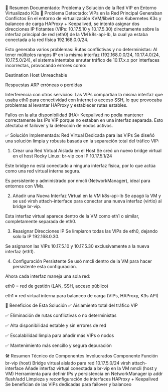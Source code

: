 🧩 Resumen Documentado: Problema y Solución de la Red VIP en Entorno Virtualizado K3s
🛑 Problema Detectado: VIPs en la Red Principal Generaban Conflictos
En el entorno de virtualización KVM/libvirt con Kubernetes K3s y balanceo de carga HAProxy + Keepalived, se intentó asignar dos direcciones IP flotantes (VIPs: 10.17.5.10 y 10.17.5.30) directamente sobre la interfaz principal de red (eth0) de la VM k8s-api-lb, la cual ya estaba conectada a la red física 192.168.0.0/24.

Esto generaba varios problemas:
Rutas conflictivas y no deterministas:
Al tener múltiples rangos IP en la misma interfaz (192.168.0.0/24, 10.17.4.0/24, 10.17.5.0/24), el sistema intentaba enrutar tráfico de 10.17.x.x por interfaces incorrectas, provocando errores como:

Destination Host Unreachable

Respuestas ARP erróneas o perdidas

Interferencia con otros servicios:
Las VIPs compartían la misma interfaz que usaba eth0 para conectividad con Internet o acceso SSH, lo que provocaba problemas al levantar HAProxy y establecer rutas estables.

Fallos en la alta disponibilidad (HA):
Keepalived no podía mantener correctamente las IPs VIP porque no estaban en una interfaz separada. Esto afectaba el failover y la detección de nodos activos.

✅ Solución Implementada: Red Virtual Dedicada para las VIPs
Se diseñó una solución limpia y robusta basada en la separación total del tráfico VIP:

1. Crear una Red Virtual Aislada en el Host
Se creó un nuevo bridge virtual en el host Rocky Linux:
br-vip con IP 10.17.5.1/24

Este bridge no está conectado a ninguna interfaz física, por lo que actúa como una red virtual interna segura.

Es persistente y administrado por nmcli (NetworkManager), ideal para entornos con VMs.

2. Añadir una Nueva Interfaz Virtual en la VM k8s-api-lb
Se apagó la VM y se usó virsh attach-interface para conectar una nueva interfaz (virtio) al bridge br-vip.

Esta interfaz virtual aparece dentro de la VM como eth1 o similar, completamente separada de eth0.

3. Reasignar Direcciones IP
Se limpiaron todas las VIPs de eth0, dejando solo la IP 192.168.0.30.

Se asignaron las VIPs 10.17.5.10 y 10.17.5.30 exclusivamente a la nueva interfaz (eth1).

4. Configuración Persistente
Se usó nmcli dentro de la VM para hacer persistente esta configuración.

Ahora cada interfaz maneja una sola red:

eth0 = red de gestión (LAN, SSH, acceso público)

eth1 = red virtual interna para balanceo de carga (VIPs, HAProxy, K3s API)

🎯 Beneficios de Esta Solución
✅ Aislamiento total del tráfico VIP

✅ Eliminación de rutas conflictivas o no deterministas

✅ Alta disponibilidad estable y sin errores de red

✅ Escalabilidad limpia para añadir más VIPs o nodos

✅ Mantenimiento más sencillo y segura depuración

🛠️ Resumen Técnico de Componentes Involucrados
Componente	Función
br-vip (host)	Bridge virtual aislado para red 10.17.5.0/24
virsh attach-interface	Añade interfaz virtual conectada a br-vip en la VM
nmcli (host y VM)	Herramienta para definir IPs y persistencia en NetworkManager
ip addr flush/add	Limpieza y reconfiguración de interfaces
HAProxy + Keepalived	Se benefician de las VIPs dedicadas para failover y balanceo